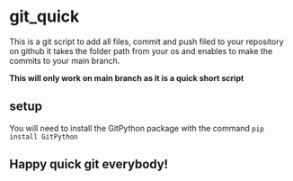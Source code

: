 # git_quick

This is a git script to add all files, commit and push filed to your repository on github
it takes the folder path from your os and enables to make the commits to your main branch.

**This will only work on main branch as it is a quick short script**

## setup

You will need to install the GitPython package with the command
`pip install GitPython`

## Happy quick git everybody!